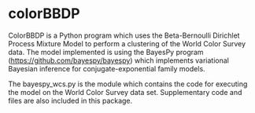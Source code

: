 # colorBBDP

ColorBBDP is a Python program which uses the Beta-Bernoulli Dirichlet Process Mixture Model to perform a clustering of the World Color Survey data. The model implemented is using the BayesPy program (https://github.com/bayespy/bayespy) which implements variational Bayesian inference for conjugate-exponential family models. 

The bayespy_wcs.py is the module which contains the code for executing the model on the World Color Survey data set. Supplementary code and files are also included in this package. 
